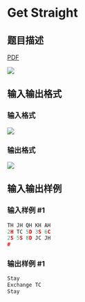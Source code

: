 # Get Straight

## 题目描述

[problemUrl]: https://uva.onlinejudge.org/index.php?option=com_onlinejudge&Itemid=8&category=22&page=show_problem&problem=1954

[PDF](https://uva.onlinejudge.org/external/110/p11013.pdf)

![](https://cdn.luogu.com.cn/upload/vjudge_pic/UVA11013/7a11958161217d189de43494f7cef04da1934608.png)

## 输入输出格式

### 输入格式

![](https://cdn.luogu.com.cn/upload/vjudge_pic/UVA11013/301b90df8c0a4703a100168b339c0af7cf3ca749.png)

### 输出格式

![](https://cdn.luogu.com.cn/upload/vjudge_pic/UVA11013/ecd086e66c1de98afe509348194859868738249a.png)

## 输入输出样例

### 输入样例 #1

```cpp
TH JH QH KH AH
2H TC 5D 3S 6C
2S 5S 8D JC JH
#
```


### 输出样例 #1

```cpp
Stay
Exchange TC
Stay
```


